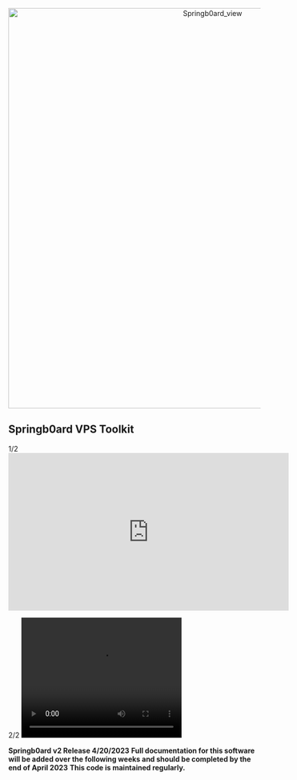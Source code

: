 <p align="center">
  <a href="https://github.com/LanceTreyark/Springb0ard">
  <img width="800" alt="Springb0ard_view" src="https://media.treyark.com/wp-content/uploads/2023/04/Slide1.jpg">
  </a>
</p>

## Springb0ard VPS Toolkit
<p>1/2
<iframe width="560" height="315" src="https://www.youtube.com/embed/_u6wALtU9zs" title="YouTube video player" frameborder="0" allow="accelerometer; autoplay; clipboard-write; encrypted-media; gyroscope; picture-in-picture; web-share" allowfullscreen></iframe>
</p>

<p>2/2
<video width="320" height="240" controls>
  <source src=”http://techslides.com/demos/sample-videos/small.ogv” type=video/ogg>
  <source src="https://youtu.be/Kz5WJSpwF08">

</video>
</p>

**Springb0ard v2 Release 4/20/2023**
**Full documentation for this software will be added over the following weeks and should be completed by the end of April 2023**
**This code is maintained regularly.**
